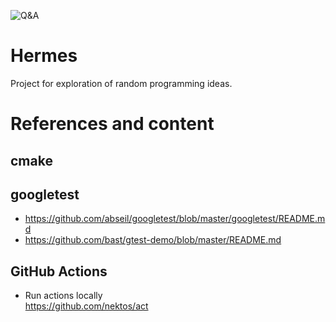 ![Q&A](https://github.com/unitatem/hermes/workflows/Q&A/badge.svg?branch=master)

# Hermes
Project for exploration of random programming ideas.

# References and content
## cmake
## googletest
- https://github.com/abseil/googletest/blob/master/googletest/README.md
- https://github.com/bast/gtest-demo/blob/master/README.md

## GitHub Actions
- Run actions locally  
  https://github.com/nektos/act

